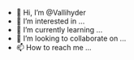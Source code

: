 - 👋 Hi, I’m @Vallihyder
- 👀 I’m interested in ...
- 🌱 I’m currently learning ...
- 💞️ I’m looking to collaborate on ...
- 📫 How to reach me ...

<!---
Vallihyder/Vallihyder is a ✨ special ✨ repository because its `README.md` (this file) appears on your GitHub profile.
You can click the Preview link to take a look at your changes.
--->
